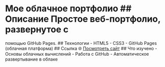 # Мое облачное портфолио ## Описание Простое веб-портфолио, развернутое с
помощью GitHub Pages. ## Технологии - HTML5 - CSS3 - GitHub Pages (облачная
платформа) ## Ссылка 🌐 [Посмотреть сайт](https://[вашusername].github.io/my-cloud-portfolio/) ## Что изучено - Основы облачных
вычислений - Работа с GitHub - Автоматическое развертывание в облаке

